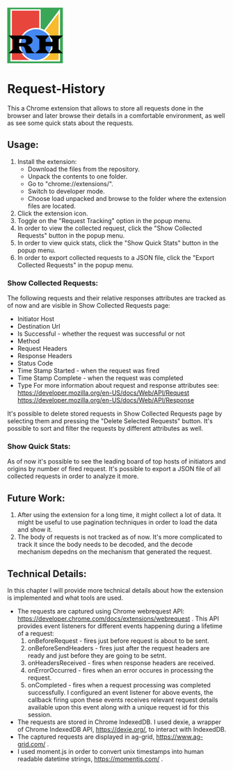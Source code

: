 ![alt text](https://github.com/anterart/Request-History/blob/master/images/icon128.png "Logo Title Text 1")
# Request-History

This a Chrome extension that allows to store all requests done in the browser and later browse their details in a comfortable environment, as well as see some quick stats about the requests.

## Usage:
1. Install the extension:
   *  Download the files from the repository.
   *  Unpack the contents to one folder.
   *  Go to "chrome://extensions/".
   *  Switch to developer mode.
   *  Choose load unpacked and browse to the folder where the extension files are located.
2. Click the extension icon.
3. Toggle on the "Request Tracking" option in the popup menu.
4. In order to view the collected request, click the "Show Collected Requests" button in the popup menu.
5. In order to view quick stats, click the "Show Quick Stats" button in the popup menu.
6. In order to export collected requests to a JSON file, click the "Export Collected Requests" in the popup menu.

### Show Collected Requests:
The following requests and their relative responses attributes are tracked as of now and are visible in Show Collected Requests page:
* Initiator Host
* Destination Url
* Is Successful - whether the request was successful or not
* Method
* Request Headers
* Response Headers
* Status Code
* Time Stamp Started - when the request was fired
* Time Stamp Complete - when the request was completed
* Type
For more information about request and response attributes see: <br>
https://developer.mozilla.org/en-US/docs/Web/API/Request <br>
https://developer.mozilla.org/en-US/docs/Web/API/Response

It's possible to delete stored requests in Show Collected Requests page by selecting them and pressing the "Delete Selected Requests" button.
It's possible to sort and filter the requests by different attributes as well.

### Show Quick Stats:
As of now it's possible to see the leading board of top hosts of initiators and origins by number of fired request.
It's possible to export a JSON file of all collected requests in order to analyze it more.

## Future Work:
1. After using the extension for a long time, it might collect a lot of data. It might be useful to use pagination techniques in order to load the data and show it.
2. The body of requests is not tracked as of now. It's more complicated to track it since the body needs to be decoded, and the decode mechanism depedns on the mechanism that generated the request.

## Technical Details:
In this chapter I will provide more technical details about how the extension is implemented and what tools are used.
* The requests are captured using Chrome webrequest API: https://developer.chrome.com/docs/extensions/webrequest . This API provides event listeners for different events happening during a lifetime of a request:
  1. onBeforeRequest - fires just before request is about to be sent.
  2. onBeforeSendHeaders - fires just after the request headers are ready and just before they are going to be setnt.
  3. onHeadersReceived - fires when response headers are received.
  4. onErrorOccurred - fires when an error occures in processing the request.
  5. onCompleted - fires when a request processing was completed successfully.
  I configured an event listener for above events, the callback firing upon these events receives relevant request details available upon this event along with a unique request id for this session.
* The requests are stored in Chrome IndexedDB. I used dexie, a wrapper of Chrome IndexedDB API, https://dexie.org/, to interact with IndexedDB.
* The captured requests are displayed in ag-grid, https://www.ag-grid.com/ .
* I used moment.js in order to convert unix timestamps into human readable datetime strings, https://momentjs.com/ .


